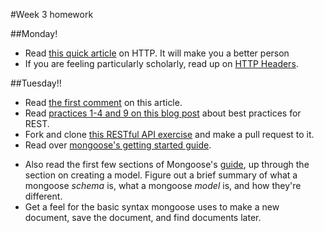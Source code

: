 #Week 3 homework

##Monday! 
-  Read <a href="http://code.tutsplus.com/tutorials/http-the-protocol-every-web-developer-must-know-part-1--net-31177">this quick article</a> on HTTP.  It will make you a better person
-  If you are feeling particularly scholarly, read up on <a href="http://code.tutsplus.com/tutorials/http-headers-for-dummies--net-8039">HTTP Headers</a>.


##Tuesday!!
- Read <a href="http://stackoverflow.com/questions/671118/what-exactly-is-restful-programming">the first comment</a> on this article.  
- Read <a href="http://blog.mwaysolutions.com/2014/06/05/10-best-practices-for-better-restful-api/">practices 1-4 and 9 on this blog post</a> about best practices for REST.
- Fork and clone <a href="https://github.com/sf-wdi-30/restful-api-exercises">this RESTful API exercise</a> and make a pull request to it.
-  Read over <a href="http://mongoosejs.com/docs/">mongoose's getting started guide</a>.
  * Also read the first few sections of Mongoose's <a href="http://mongoosejs.com/docs/guide.html">guide</a>, up through the section on creating a model. Figure out a brief summary of what a mongoose _schema_ is, what a mongoose _model_ is, and how they're different.   
  * Get a feel for the basic syntax mongoose uses to make a new document, save the document, and find documents later.
